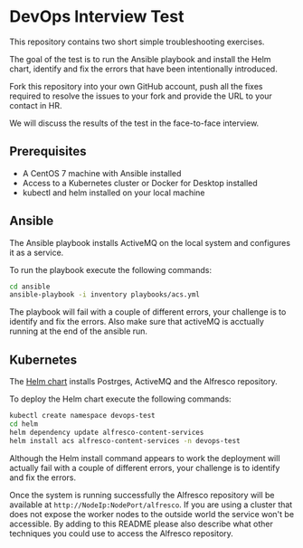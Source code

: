 # DevOps Interview Test

This repository contains two short simple troubleshooting exercises.

The goal of the test is to run the Ansible playbook and install the Helm chart, identify and fix the errors that have been intentionally introduced.

Fork this repository into your own GitHub account, push all the fixes required to resolve the issues to your fork and provide the URL to your contact in HR.

We will discuss the results of the test in the face-to-face interview.

## Prerequisites

* A CentOS 7 machine with Ansible installed
* Access to a Kubernetes cluster or Docker for Desktop installed
* kubectl and helm installed on your local machine

## Ansible

The Ansible playbook installs ActiveMQ on the local system and configures it as a service.

To run the playbook execute the following commands:

```bash
cd ansible
ansible-playbook -i inventory playbooks/acs.yml
```

The playbook will fail with a couple of different errors, your challenge is to identify and fix the errors.
Also make sure that activeMQ is acctually running at the end of the ansible run.

## Kubernetes

The [Helm chart](helm/alfresco-content-services/README.md) installs Postrges, ActiveMQ and the Alfresco repository.

To deploy the Helm chart execute the following commands:

```bash
kubectl create namespace devops-test
cd helm
helm dependency update alfresco-content-services
helm install acs alfresco-content-services -n devops-test
```

Although the Helm install command appears to work the deployment will actually fail with a couple of different errors, your challenge is to identify and fix the errors.

Once the system is running successfully the Alfresco repository will be available at `http://NodeIp:NodePort/alfresco`. If you are using a cluster that does not expose the worker nodes to the outside world the service won't be accessible. By adding to this README please also describe what other techniques you could use to access the Alfresco repository.

